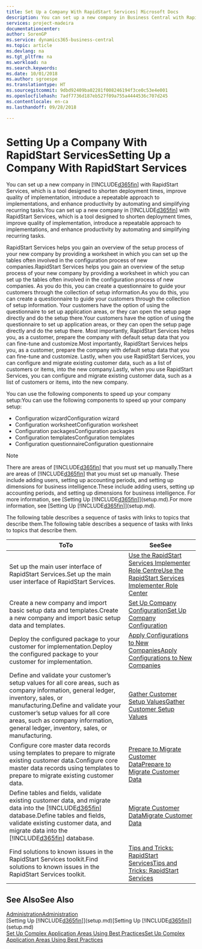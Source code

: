 ```yaml
---
title: Set Up a Company With RapidStart Services| Microsoft Docs
description: You can set up a new company in Business Central with RapidStart services, which is a tool designed to shorten deployment times, improve quality of implementation, introduce a repeatable approach to implementations, and enhance productivity by automating and simplifying recurring tasks.
services: project-madeira
documentationcenter: 
author: SorenGP
ms.service: dynamics365-business-central
ms.topic: article
ms.devlang: na
ms.tgt_pltfrm: na
ms.workload: na
ms.search.keywords: 
ms.date: 10/01/2018
ms.author: sgroespe
ms.translationtype: HT
ms.sourcegitcommit: 9dbd92409ba02281f008246194f3ce0c53e4e001
ms.openlocfilehash: 7adf7736d187eb527f09a755a4444536c707d245
ms.contentlocale: en-ca
ms.lasthandoff: 09/28/2018

---
```

# <a name="setting-up-a-company-with-rapidstart-services"></a><span data-ttu-id="56ddb-103">Setting Up a Company With RapidStart Services</span><span class="sxs-lookup"><span data-stu-id="56ddb-103">Setting Up a Company With RapidStart Services</span></span>
<span data-ttu-id="56ddb-104">You can set up a new company in [!INCLUDE[d365fin](includes/d365fin_md.md)] with RapidStart Services, which is a tool designed to shorten deployment times, improve quality of implementation, introduce a repeatable approach to implementations, and enhance productivity by automating and simplifying recurring tasks.</span><span class="sxs-lookup"><span data-stu-id="56ddb-104">You can set up a new company in [!INCLUDE[d365fin](includes/d365fin_md.md)] with RapidStart Services, which is a tool designed to shorten deployment times, improve quality of implementation, introduce a repeatable approach to implementations, and enhance productivity by automating and simplifying recurring tasks.</span></span>  

<span data-ttu-id="56ddb-105">RapidStart Services helps you gain an overview of the setup process of your new company by providing a worksheet in which you can set up the tables often involved in the configuration process of new companies.</span><span class="sxs-lookup"><span data-stu-id="56ddb-105">RapidStart Services helps you gain an overview of the setup process of your new company by providing a worksheet in which you can set up the tables often involved in the configuration process of new companies.</span></span> <span data-ttu-id="56ddb-106">As you do this, you can create a questionnaire to guide your customers through the collection of setup information.</span><span class="sxs-lookup"><span data-stu-id="56ddb-106">As you do this, you can create a questionnaire to guide your customers through the collection of setup information.</span></span> <span data-ttu-id="56ddb-107">Your customers have the option of using the questionnaire to set up application areas, or they can open the setup page directly and do the setup there.</span><span class="sxs-lookup"><span data-stu-id="56ddb-107">Your customers have the option of using the questionnaire to set up application areas, or they can open the setup page directly and do the setup there.</span></span> <span data-ttu-id="56ddb-108">Most importantly, RapidStart Services helps you, as a customer, prepare the company with default setup data that you can fine-tune and customize.</span><span class="sxs-lookup"><span data-stu-id="56ddb-108">Most importantly, RapidStart Services helps you, as a customer, prepare the company with default setup data that you can fine-tune and customize.</span></span> <span data-ttu-id="56ddb-109">Lastly, when you use RapidStart Services, you can configure and migrate existing customer data, such as a list of customers or items, into the new company.</span><span class="sxs-lookup"><span data-stu-id="56ddb-109">Lastly, when you use RapidStart Services, you can configure and migrate existing customer data, such as a list of customers or items, into the new company.</span></span>

<span data-ttu-id="56ddb-110">You can use the following components to speed up your company setup:</span><span class="sxs-lookup"><span data-stu-id="56ddb-110">You can use the following components to speed up your company setup:</span></span>  

-   <span data-ttu-id="56ddb-111">Configuration wizard</span><span class="sxs-lookup"><span data-stu-id="56ddb-111">Configuration wizard</span></span>  
-   <span data-ttu-id="56ddb-112">Configuration worksheet</span><span class="sxs-lookup"><span data-stu-id="56ddb-112">Configuration worksheet</span></span>  
-   <span data-ttu-id="56ddb-113">Configuration packages</span><span class="sxs-lookup"><span data-stu-id="56ddb-113">Configuration packages</span></span>  
-   <span data-ttu-id="56ddb-114">Configuration templates</span><span class="sxs-lookup"><span data-stu-id="56ddb-114">Configuration templates</span></span>  
-   <span data-ttu-id="56ddb-115">Configuration questionnaire</span><span class="sxs-lookup"><span data-stu-id="56ddb-115">Configuration questionnaire</span></span>  

> [!Note]  
>  <span data-ttu-id="56ddb-116">There are areas of [!INCLUDE[d365fin](includes/d365fin_md.md)] that you must set up manually.</span><span class="sxs-lookup"><span data-stu-id="56ddb-116">There are areas of [!INCLUDE[d365fin](includes/d365fin_md.md)] that you must set up manually.</span></span> <span data-ttu-id="56ddb-117">These include adding users, setting up accounting periods, and setting up dimensions for business intelligence.</span><span class="sxs-lookup"><span data-stu-id="56ddb-117">These include adding users, setting up accounting periods, and setting up dimensions for business intelligence.</span></span> <span data-ttu-id="56ddb-118">For more information, see [Setting Up [!INCLUDE[d365fin](includes/d365fin_md.md)]](setup.md).</span><span class="sxs-lookup"><span data-stu-id="56ddb-118">For more information, see [Setting Up [!INCLUDE[d365fin](includes/d365fin_md.md)]](setup.md).</span></span>

 <span data-ttu-id="56ddb-119">The following table describes a sequence of tasks with links to topics that describe them.</span><span class="sxs-lookup"><span data-stu-id="56ddb-119">The following table describes a sequence of tasks with links to topics that describe them.</span></span>

|<span data-ttu-id="56ddb-120">**To**</span><span class="sxs-lookup"><span data-stu-id="56ddb-120">**To**</span></span>|<span data-ttu-id="56ddb-121">**See**</span><span class="sxs-lookup"><span data-stu-id="56ddb-121">**See**</span></span>|  
|------------|-------------|  
|<span data-ttu-id="56ddb-122">Set up the main user interface of RapidStart Services.</span><span class="sxs-lookup"><span data-stu-id="56ddb-122">Set up the main user interface of RapidStart Services.</span></span>|[<span data-ttu-id="56ddb-123">Use the RapidStart Services Implementer Role Centre</span><span class="sxs-lookup"><span data-stu-id="56ddb-123">Use the RapidStart Services Implementer Role Center</span></span>](admin-how-to-use-the-rapidstart-services-role-center-to-track-progress.md)|  
|<span data-ttu-id="56ddb-124">Create a new company and import basic setup data and templates.</span><span class="sxs-lookup"><span data-stu-id="56ddb-124">Create a new company and import basic setup data and templates.</span></span>|[<span data-ttu-id="56ddb-125">Set Up Company Configuration</span><span class="sxs-lookup"><span data-stu-id="56ddb-125">Set Up Company Configuration</span></span>](admin-set-up-company-configuration.md)|  
|<span data-ttu-id="56ddb-126">Deploy the configured package to your customer for implementation.</span><span class="sxs-lookup"><span data-stu-id="56ddb-126">Deploy the configured package to your customer for implementation.</span></span>|[<span data-ttu-id="56ddb-127">Apply Configurations to New Companies</span><span class="sxs-lookup"><span data-stu-id="56ddb-127">Apply Configurations to New Companies</span></span>](admin-apply-configuration-to-new-companies.md)|
|<span data-ttu-id="56ddb-128">Define and validate your customer’s setup values for all core areas, such as company information, general ledger, inventory, sales, or manufacturing.</span><span class="sxs-lookup"><span data-stu-id="56ddb-128">Define and validate your customer’s setup values for all core areas, such as company information, general ledger, inventory, sales, or manufacturing.</span></span>|[<span data-ttu-id="56ddb-129">Gather Customer Setup Values</span><span class="sxs-lookup"><span data-stu-id="56ddb-129">Gather Customer Setup Values</span></span>](admin-gather-customer-setup-values.md)|  
|<span data-ttu-id="56ddb-130">Configure core master data records using templates to prepare to migrate existing customer data.</span><span class="sxs-lookup"><span data-stu-id="56ddb-130">Configure core master data records using templates to prepare to migrate existing customer data.</span></span>|[<span data-ttu-id="56ddb-131">Prepare to Migrate Customer Data</span><span class="sxs-lookup"><span data-stu-id="56ddb-131">Prepare to Migrate Customer Data</span></span>](admin-use-templates-to-prepare-customer-data-for-migration.md)|  
|<span data-ttu-id="56ddb-132">Define tables and fields, validate existing customer data, and migrate data into the [!INCLUDE[d365fin](includes/d365fin_md.md)] database.</span><span class="sxs-lookup"><span data-stu-id="56ddb-132">Define tables and fields, validate existing customer data, and migrate data into the [!INCLUDE[d365fin](includes/d365fin_md.md)] database.</span></span>|[<span data-ttu-id="56ddb-133">Migrate Customer Data</span><span class="sxs-lookup"><span data-stu-id="56ddb-133">Migrate Customer Data</span></span>](admin-migrate-customer-data.md)|  
|<span data-ttu-id="56ddb-134">Find solutions to known issues in the RapidStart Services toolkit.</span><span class="sxs-lookup"><span data-stu-id="56ddb-134">Find solutions to known issues in the RapidStart Services toolkit.</span></span>|[<span data-ttu-id="56ddb-135">Tips and Tricks: RapidStart Services</span><span class="sxs-lookup"><span data-stu-id="56ddb-135">Tips and Tricks: RapidStart Services</span></span>](admin-tips-and-tricks-rapidstart-services.md)|  

## <a name="see-also"></a><span data-ttu-id="56ddb-136">See Also</span><span class="sxs-lookup"><span data-stu-id="56ddb-136">See Also</span></span>  
[<span data-ttu-id="56ddb-137">Administration</span><span class="sxs-lookup"><span data-stu-id="56ddb-137">Administration</span></span>](admin-setup-and-administration.md)  
<span data-ttu-id="56ddb-138">[Setting Up [!INCLUDE[d365fin](includes/d365fin_md.md)]](setup.md)</span><span class="sxs-lookup"><span data-stu-id="56ddb-138">[Setting Up [!INCLUDE[d365fin](includes/d365fin_md.md)]](setup.md)</span></span>  
[<span data-ttu-id="56ddb-139">Set Up Complex Application Areas Using Best Practices</span><span class="sxs-lookup"><span data-stu-id="56ddb-139">Set Up Complex Application Areas Using Best Practices</span></span>](set-up-complex-application-areas-using-best-practices.md)   

